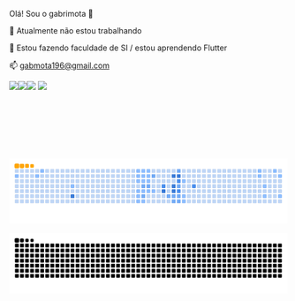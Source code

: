 Olá! Sou o gabrimota 👋

🔭 Atualmente não estou trabalhando

🌱 Estou fazendo faculdade de SI / estou aprendendo Flutter

📫 gabmota196@gmail.com

<div align="center">
  <a href="https://github.com/gabrimota">
    <img height="140em" align="left" src="https://github-readme-stats.vercel.app/api?username=gabrimota&show_icons=true&theme=tokyonight&include_all_commits=true&count_private=true"/>
    <img height="140em" align="left"  src="https://github-readme-stats.vercel.app/api/top-langs/?username=gabrimota&layout=compact&langs_count=7&theme=tokyonight"/>
  </a>
</div>


<!-- ![Anurag's GitHub stats](https://github-readme-stats.vercel.app/api?username=gabrimota&show_icons=true&theme=tokyonight) [![Top Langs](https://github-readme-stats.vercel.app/api/top-langs/?username=gabrimota&show_icons=true&theme=tokyonight)](https://github.com/anuraghazra/github-readme-stats)  
-->  
<div> 
  <a href="https://www.instagram.com/bomfim_gab/" align="left" target="_blank"><img src="https://img.shields.io/badge/-Instagram-%23E4405F?style=for-the-badge&logo=instagram&logoColor=white" target="_blank"></a>
  <a href="https://www.linkedin.com/in/gabriel-bomfim-mota-da-silva-38a525258/" target="_blank"><img src="https://img.shields.io/badge/-LinkedIn-%230077B5?style=for-the-badge&logo=linkedin&logoColor=white" target="_blank"></a> 
  
</div>


![snake gif](https://github.com/gabrimota/gabrimota/blob/output/github-contribution-grid-snake.gif)

![snake gif](https://github.com/gabrimota/gabrimota/blob/output/github-contribution-grid-snake.svg)
